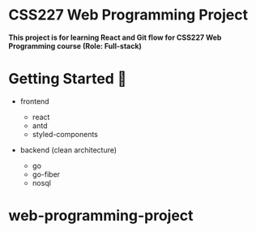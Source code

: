 # CSS227 Web Programming Project

**This project is for learning React and Git flow for CSS227 Web Programming course (Role: Full-stack)**

# Getting Started 🚀

- frontend

  - react
  - antd
  - styled-components

- backend (clean architecture)
  - go
  - go-fiber
  - nosql
# web-programming-project
